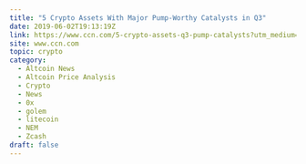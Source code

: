 ```yaml
---
title: "5 Crypto Assets With Major Pump-Worthy Catalysts in Q3"
date: 2019-06-02T19:13:19Z
link: https://www.ccn.com/5-crypto-assets-q3-pump-catalysts?utm_medium=RSS&utm_source=hune
site: www.ccn.com
topic: crypto
category:
  - Altcoin News
  - Altcoin Price Analysis
  - Crypto
  - News
  - 0x
  - golem
  - litecoin
  - NEM
  - Zcash
draft: false
---
```

